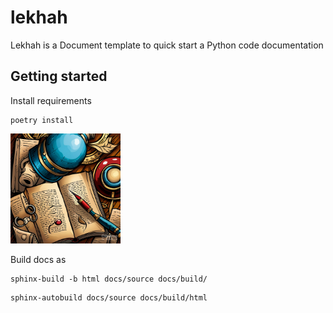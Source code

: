 # lekhah
Lekhah is a Document template to quick start a Python code documentation

## Getting started
Install requirements

```shell
poetry install
```
<a href=""><img src = "docs/img/front.png" width="35%" height="35%" align="right /"></a>


Build docs as 

```shell
sphinx-build -b html docs/source docs/build/
```


```shell
sphinx-autobuild docs/source docs/build/html
```